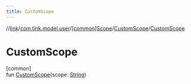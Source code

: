 ```yaml
---
title: CustomScope
---
```

//[link](../../../../index.html)/[com.tink.model.user](../../index.html)/[[common]Scope](../index.html)/[CustomScope](index.html)/[CustomScope](-custom-scope.html)



# CustomScope



[common]\
fun [CustomScope](-custom-scope.html)(scope: [String](https://kotlinlang.org/api/latest/jvm/stdlib/kotlin/-string/index.html))




